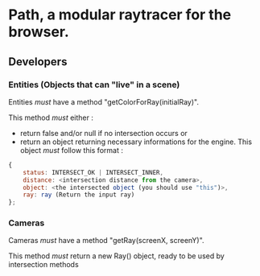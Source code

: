 # Path, a modular raytracer for the browser.

## Developers

### Entities (Objects that can "live" in a scene)

Entities *must* have a method "getColorForRay(initialRay)".

This method *must* either :
* return false and/or null if no intersection occurs or
* return an object returning necessary informations for the engine. This object _must_ follow this format :
```javascript
{
	status: INTERSECT_OK | INTERSECT_INNER,
	distance: <intersection distance from the camera>,
	object: <the intersected object (you should use "this")>,
	ray: ray (Return the input ray)
};
```

### Cameras

Cameras *must* have a method "getRay(screenX, screenY)".

This method *must* return a new Ray() object, ready to be used by intersection methods